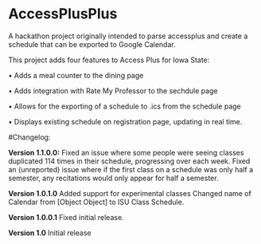 # AccessPlusPlus
A hackathon project originally intended to parse accessplus and create a schedule that can be exported to Google Calendar.

This project adds four features to Access Plus for Iowa State:

• Adds a meal counter to the dining page

• Adds integration with Rate My Professor to the sechdule page

• Allows for the exporting of a schedule to .ics from the schedule page

• Displays existing schedule on registration page, updating in real time.


#Changelog:

**Version 1.1.0.0:**
Fixed an issue where some people were seeing classes duplicated 114 times in their schedule, progressing over each week.
Fixed an (unreported) issue where if the first class on a schedule was only half a semester, any recitations would only appear for half a semester.

**Version 1.0.1.0**
Added support for experimental classes
Changed name of Calendar from [Object Object] to ISU Class Schedule.

**Version 1.0.0.1**
Fixed initial release.

**Version 1.0**
Initial release
